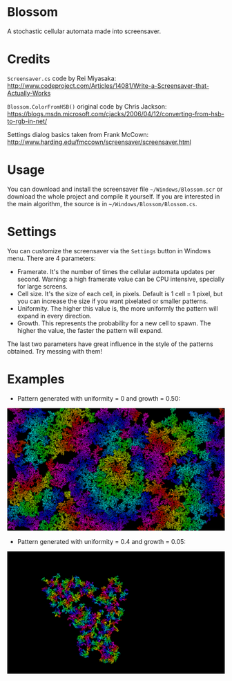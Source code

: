# Blossom

A stochastic cellular automata made into screensaver.

# Credits

`Screensaver.cs` code by Rei Miyasaka: http://www.codeproject.com/Articles/14081/Write-a-Screensaver-that-Actually-Works

`Blossom.ColorFromHSB()` original code by Chris Jackson: https://blogs.msdn.microsoft.com/cjacks/2006/04/12/converting-from-hsb-to-rgb-in-net/

Settings dialog basics taken from Frank McCown: http://www.harding.edu/fmccown/screensaver/screensaver.html

# Usage

You can download and install the screensaver file `~/Windows/Blossom.scr` or download the whole project and compile it yourself. If you are interested in the main algorithm, the source is in `~/Windows/Blossom/Blossom.cs`.

# Settings

You can customize the screensaver via the `Settings` button in Windows menu. There are 4 parameters:

- Framerate. It's the number of times the cellular automata updates per second. Warning: a high framerate value can be CPU intensive, specially for large screens.
- Cell size. It's the size of each cell, in pixels. Default is 1 cell = 1 pixel, but you can increase the size if you want pixelated or smaller patterns.
- Uniformity. The higher this value is, the more uniformly the pattern will expand in every direction.
- Growth. This represents the probability for a new cell to spawn. The higher the value, the faster the pattern will expand.

The last two parameters have great influence in the style of the patterns obtained. Try messing with them!

# Examples

- Pattern generated with uniformity = 0 and growth = 0.50:

![Pattern generated with uniformity = 0 and growth = 0.50](/Screenshots/uni000gro050.png?raw=true "Pattern generated with uniformity = 0 and growth = 0.50")

- Pattern generated with uniformity = 0.4 and growth = 0.05:

![Pattern generated with uniformity = 0.4 and growth = 0.05](/Screenshots/uni040gro005.png?raw=true "Pattern generated with uniformity = 0.4 and growth = 0.05")
